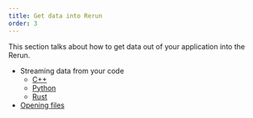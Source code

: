 ```yaml
---
title: Get data into Rerun
order: 3
---
```


This section talks about how to get data out of your application into the Rerun.

* Streaming data from your code
    * [C++](./data-in/streaming/cpp.md)
    * [Python](./data-in/streaming/python.md)
    * [Rust](./data-in/streaming/rust.md)
* [Opening files](./data-in/open-any-file.md)
